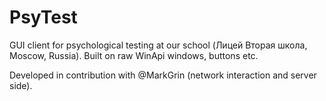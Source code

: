 # PsyTest

GUI client for psychological testing at our school (Лицей Вторая школа, Moscow, Russia). 
Built on raw WinApi windows, buttons etc. 

Developed in contribution with @MarkGrin (network interaction and server side).
